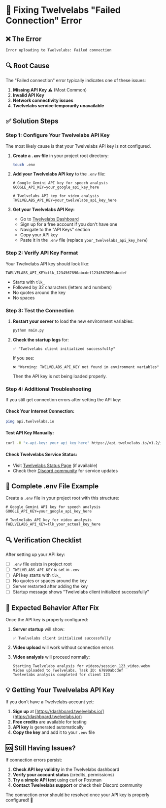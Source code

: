 # 🔧 Fixing Twelvelabs "Failed Connection" Error

## ❌ **The Error**
```
Error uploading to Twelvelabs: Failed connection
```

## 🔍 **Root Cause**
The "Failed connection" error typically indicates one of these issues:

1. **Missing API Key** ⚠️ (Most Common)
2. **Invalid API Key** 
3. **Network connectivity issues**
4. **Twelvelabs service temporarily unavailable**

## ✅ **Solution Steps**

### **Step 1: Configure Your Twelvelabs API Key**

The most likely cause is that your Twelvelabs API key is not configured.

1. **Create a `.env` file** in your project root directory:
   ```bash
   touch .env
   ```

2. **Add your Twelvelabs API key** to the `.env` file:
   ```env
   # Google Gemini API key for speech analysis
   GOOGLE_API_KEY=your_google_api_key_here
   
   # Twelvelabs API key for video analysis
   TWELVELABS_API_KEY=your_twelvelabs_api_key_here
   ```

3. **Get your Twelvelabs API Key:**
   - Go to [Twelvelabs Dashboard](https://dashboard.twelvelabs.io/)
   - Sign up for a free account if you don't have one
   - Navigate to the "API Keys" section
   - Copy your API key
   - Paste it in the `.env` file (replace `your_twelvelabs_api_key_here`)

### **Step 2: Verify API Key Format**

Your Twelvelabs API key should look like:
```
TWELVELABS_API_KEY=tlk_1234567890abcdef1234567890abcdef
```

- Starts with `tlk_`
- Followed by 32 characters (letters and numbers)
- No quotes around the key
- No spaces

### **Step 3: Test the Connection**

1. **Restart your server** to load the new environment variables:
   ```bash
   python main.py
   ```

2. **Check the startup logs** for:
   ```
   ✅ "Twelvelabs client initialized successfully"
   ```
   
   If you see:
   ```
   ❌ "Warning: TWELVELABS_API_KEY not found in environment variables"
   ```
   Then the API key is not being loaded properly.

### **Step 4: Additional Troubleshooting**

If you still get connection errors after setting the API key:

#### **Check Your Internet Connection:**
```bash
ping api.twelvelabs.io
```

#### **Test API Key Manually:**
```bash
curl -H "x-api-key: your_api_key_here" https://api.twelvelabs.io/v1.2/indexes
```

#### **Check Twelvelabs Service Status:**
- Visit [Twelvelabs Status Page](https://status.twelvelabs.io/) (if available)
- Check their [Discord community](https://discord.com/invite/EFXvh5C6mT) for service updates

## 🎯 **Complete .env File Example**

Create a `.env` file in your project root with this structure:

```env
# Google Gemini API key for speech analysis
GOOGLE_API_KEY=your_google_api_key_here

# Twelvelabs API key for video analysis
TWELVELABS_API_KEY=tlk_your_actual_key_here
```

## 🔍 **Verification Checklist**

After setting up your API key:

- [ ] `.env` file exists in project root
- [ ] `TWELVELABS_API_KEY` is set in `.env`
- [ ] API key starts with `tlk_`
- [ ] No quotes or spaces around the key
- [ ] Server restarted after adding the key
- [ ] Startup message shows "Twelvelabs client initialized successfully"

## 🚀 **Expected Behavior After Fix**

Once the API key is properly configured:

1. **Server startup** will show:
   ```
   ✅ Twelvelabs client initialized successfully
   ```

2. **Video upload** will work without connection errors

3. **Video analysis** will proceed normally:
   ```
   Starting Twelvelabs analysis for videos/session_123_video.webm
   Video uploaded to Twelvelabs. Task ID: 67890abcdef
   Twelvelabs analysis completed for client 123
   ```

## 💡 **Getting Your Twelvelabs API Key**

If you don't have a Twelvelabs account yet:

1. **Sign up** at [https://dashboard.twelvelabs.io/](https://dashboard.twelvelabs.io/)
2. **Free credits** are available for testing
3. **API key** is generated automatically
4. **Copy the key** and add it to your `.env` file

## 🆘 **Still Having Issues?**

If connection errors persist:

1. **Check API key validity** in the Twelvelabs dashboard
2. **Verify your account status** (credits, permissions)
3. **Try a simple API test** using curl or Postman
4. **Contact Twelvelabs support** or check their Discord community

The connection error should be resolved once your API key is properly configured! 🎉